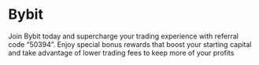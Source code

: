 # Bybit
Join Bybit today and supercharge your trading experience with referral code “50394”. Enjoy special bonus rewards that boost your starting capital and take advantage of lower trading fees to keep more of your profits
